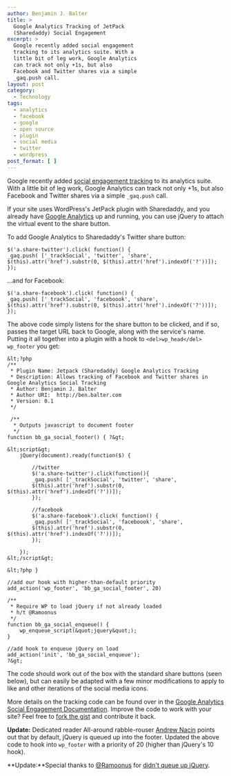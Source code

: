 ```yaml
---
author: Benjamin J. Balter
title: >
  Google Analytics Tracking of JetPack
  (Sharedaddy) Social Engagement
excerpt: >
  Google recently added social engagement
  tracking to its analytics suite. With a
  little bit of leg work, Google Analytics
  can track not only +1s, but also
  Facebook and Twitter shares via a simple
  _gaq.push call.
layout: post
category:
  - Technology
tags:
  - analytics
  - facebook
  - google
  - open source
  - plugin
  - social media
  - twitter
  - wordpress
post_format: [ ]
---
```

Google recently added [social engagement tracking][1] to its analytics suite. With a little bit of leg work, Google Analytics can track not only +1s, but also Facebook and Twitter shares via a simple `_gaq.push` call.

If your site uses WordPress's JetPack plugin with Sharedaddy, and you already have [Google Analytics][2] up and running, you can use jQuery to attach the virtual event to the share button.



To add Google Analytics to Sharedaddy's Twitter share button:

    $('a.share-twitter').click( function() {
    _gaq.push( ['_trackSocial', 'twitter', 'share',
    $(this).attr('href').substr(0, $(this).attr('href').indexOf('?'))]);
    });
    

…and for Facebook:

    $('a.share-facebook').click( function() {
    _gaq.push( ['_trackSocial', 'faceboook', 'share',
    $(this).attr('href').substr(0, $(this).attr('href').indexOf('?'))]);
    });
    

The above code simply listens for the share button to be clicked, and if so, passes the target URL back to Google, along with the service's name. Putting it all together into a plugin with a hook to `<del>wp_head</del> wp_footer` you get:

    &lt;?php
    /**
     * Plugin Name: Jetpack (Sharedaddy) Google Analytics Tracking
     * Description: Allows tracking of Facebook and Twitter shares in Google Analytics Social Tracking
     * Author: Benjamin J. Balter
     * Author URI:  http://ben.balter.com
     * Version: 0.1
     */
    
     /**
      * Outputs javascript to document footer
      */
    function bb_ga_social_footer() { ?&gt;
    
    &lt;script&gt;
    	jQuery(document).ready(function($) {
    
    		//twitter
    		$('a.share-twitter').click(function(){
    		_gaq.push( ['_trackSocial', 'twitter', 'share',
    		$(this).attr('href').substr(0, 	$(this).attr('href').indexOf('?'))]);
    		});
    
    		//facebook
    		$('a.share-facebook').click( function() {
    		_gaq.push( ['_trackSocial', 'faceboook', 'share',
    		$(this).attr('href').substr(0, $(this).attr('href').indexOf('?'))]);
    		});
    
    	});
    &lt;/script&gt;
    
    &lt;?php }
    
    //add our hook with higher-than-default priority
    add_action('wp_footer', 'bb_ga_social_footer', 20)
    
    /**
     * Require WP to load jQuery if not already loaded
     * h/t @Ramoonus
     */
    function bb_ga_social_enqueue() {
    	wp_enqueue_script(&quot;jquery&quot;);
    }
    
    //add hook to enqueue jQuery on load
    add_action('init', 'bb_ga_social_enqueue');
    ?&gt;
    

The code should work out of the box with the standard share buttons (seen below), but can easily be adapted with a few minor modifications to apply to like and other iterations of the social media icons.

More details on the tracking code can be found over in the [Google Analytics Social Engagement Documentation][3]. Improve the code to work with your site? Feel free to [fork the gist][4] and contribute it back.

**Update:** Dedicated reader All-around rabble-rouser [Andrew Nacin][5] points out that by default, jQuery is queued up into the footer. Updated the above code to hook into `wp_footer` with a priority of 20 (higher than jQuery's 10 hook).

**Update:**Special thanks to [@Ramoonus][6] for [didn't queue up jQuery][7].

 [1]: http://mashable.com/2011/06/30/google-analytics-social-plugin/
 [2]: http://yoast.com/wordpress/google-analytics/
 [3]: http://code.google.com/apis/analytics/docs/tracking/gaTrackingSocial.html
 [4]: https://gist.github.com/1058469
 [5]: http://andrewnacin.com
 [6]: http://twitter.com/Ramoonus
 [7]: https://gist.github.com/1058469/db96b6836f279811205bddbf8be67bec6ca2159c